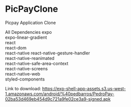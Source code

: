 # PicPayClone
Picpay Application Clone

All Dependencies
expo<br/>
expo-linear-gradient<br/>
react<br/>
react-dom<br/>
react-native
react-native-gesture-handler<br/>
react-native-reanimated<br/>
react-native-safe-area-context<br/>
react-native-screens<br/>
react-native-web<br/>
styled-components<br/>


Link to download:
https://exp-shell-app-assets.s3.us-west-1.amazonaws.com/android/%40pedbarros/PedroPay-02ba53d469eb454d9c721a9fe02ce3a9-signed.apk
